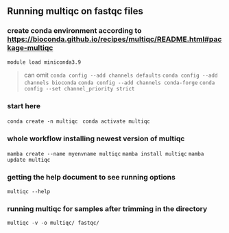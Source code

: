 ## Running multiqc on fastqc files

### create conda environment according to https://bioconda.github.io/recipes/multiqc/README.html#package-multiqc

`module load miniconda3.9`

> can omit
`conda config --add channels defaults`
`conda config --add channels bioconda`
`conda config --add channels conda-forge`
`conda config --set channel_priority strict`

### start here
`conda create -n multiqc `
`conda activate multiqc`

### whole workflow installing newest version of multiqc
`mamba create --name myenvname multiqc`
`mamba install multiqc`
`mamba update multiqc`

### getting the help document to see running options
`multiqc --help`

### running multiqc for samples after trimming in the directory
`multiqc -v -o multiqc/ fastqc/` 